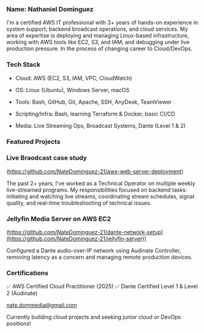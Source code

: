 ### Name: Nathaniel Dominguez

I'm a certified AWS IT professional with 3+ years of hands-on experience in system support, backend broadcast operations, and cloud services. 
My area of expertise is deploying and managing Linux-based infrastructure, working with AWS tools like EC2, S3, and IAM, and debugging under 
live production pressure. In the process of changing career to Cloud/DevOps.

### Tech Stack

* Cloud: AWS (EC2, S3, IAM, VPC, CloudWatch)
* OS: Linux (Ubuntu), Windows Server, macOS

* Tools: Bash, GitHub, Git, Apache, SSH, AnyDesk, TeamViewer

* Scripting/Infra: Bash, learning Terraform & Docker, basic CI/CD

* Media: Live Streaming Ops, Broadcast Systems, Dante (Level 1 & 2)

### Featured Projects

### Live Braodcast case study
  
(https://github.com/NateDominguez-21/aws-web-server-deployment)

The past 2+ years, I've worked as a Technical Operator on multiple weekly live-streamed programs. My responsibilities focused on backend tasks: initiating and watching live streams, coordinating stream schedules, signal quality, and real-time troubleshooting of technical issues.

### Jellyfin Media Server on AWS EC2

(https://github.com/NateDominguez-21/dante-network-setup](https://github.com/NateDominguez-21/jellyfin-server))

Configured a Dante audio-over-IP network using Audinate Controller, removing latency as a concern and managing remote production devices.

### Certifications

✅ AWS Certified Cloud Practitioner (2025)
✅ Dante Certified Level 1 & Level 2 (Audinate)

nate.dommedia@gmail.com

Currently building cloud projects and seeking junior cloud or DevOps positions!
